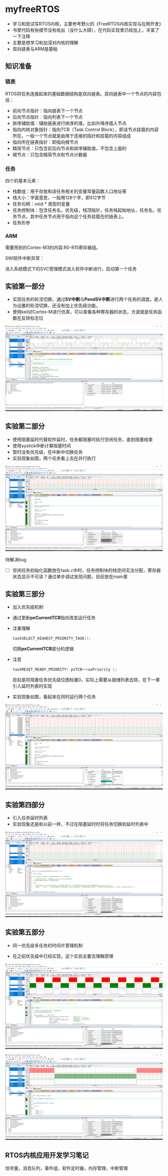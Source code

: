 # myfreeRTOS
- 学习和尝试写RTOS内核，主要参考野火的《FreeRTOS内核实现与应用开发》
- 书里代码有些细节没有给出（没什么大碍），在代码实现里已经加上，丰富了一下注释
- 主要是想学习和加深对内核的理解
- 双向链表与ARM是基础



## 知识准备

### 链表

RTOS将任务连接起来的基础数据结构是双向链表。双向链表中一个节点的内容包括：

- 前向节点指针：指向链表下一个节点
- 后向节点指针：指向列表下一个节点
- 排序辅助值：辅助链表进行排序的值，比如升降序插入节点
- 指向内核对象指针：指向TCB（Task Control Block），即该节点挂载的内容所在，一般一个节点就是由用于连接的指针和挂载的内容组成
- 指向所在链表指针：即指向根节点
- 精简节点：只包含前后向节点和排序辅助值，不包含上面的
- 根节点：只包含精简节点和节点计数器

### 任务

四个的基本元素：

- 栈数组：用于存放和该任务相关的变量常量函数入口地址等
- 栈大小：字面意思，一般用128个字，即512字节
- 任务句柄：void * 类型的变量
- 任务控制块：包含任务名，优先级，栈顶指针，任务栈起始地址，任务名，任务节点，其中任务节点用于指向这个任务挂载在的链表上。
- 任务形参

### ARM

需要用到的Cortex-M3的内容:R0-R15寄存器组。

SWI软件中断异常：

进入系统模式下的SVC管理模式进入软件中断进行，启动第一个任务



## 实验第一部分

- 实现任务的轮流切换，通过**SV中断**与**PendSV中断**进行两个任务的调度。是人为设置的轮流切换，还没有加上优先级功能。
- 使用keil对Cortex-M进行仿真，可以查看各种寄存器的状态，方波就是任务函数在反转标志位

![实验一](https://github.com/Winston9n78/myfreeRTOS/blob/main/README.assets/keil1.png?raw=true)




## 实验第二部分

- 使用阻塞延时代替软件延时，任务都阻塞时执行空闲任务，直到阻塞结束
- 使用systick中断计算阻塞时间
- 暂时没有优先级，在中断中切换任务
- 实验现象如图，两个任务看上去在并行执行

![实验二](https://github.com/Winston9n78/myfreeRTOS/blob/main/README.assets/keil2.png?raw=true)

待解决bug

- [ ] 空闲任务初始化函数放在task.c中时，任务控制块的栈空间无法分配，寄存器状态显示不可读？通过单步调试发现问题，目前放在main里



## 实验第三部分

- 加入优先级机制

- 通过更新**pxCurrentTCB**指向改变运行任务

- 注重理解

  ```C
  taskSELECT_HIGHEST_PRIORITY_TASK();
  ```

  切换**pxCurrentTCB**部分的逻辑

- 注意

  ```c
  taskRESET_READY_PRIORITY( pxTCB一>uxPriority );
  ```

  目前是将阻塞任务优先级位图标置0，实际上需要从就绪列表去除，在下一章引入延时列表时实现

- 实验现象如图，看起来在同时运行两个任务

![实验三](https://github.com/Winston9n78/myfreeRTOS/blob/main/README.assets/keil3.png?raw=true)



## 实验第四部分

- 引入任务延时列表
- 实验现象还是和以前一样，不过在阻塞延时时将任务切换到延时列表中

![实验四](https://github.com/Winston9n78/myfreeRTOS/blob/main/README.assets/keil4.png?raw=true)

## 实验第五部分

- 同一优先级多任务的时间片管理机制

- 在之前优先级中已经实现，这个实验主要去理解原理

  

![实验五](https://github.com/Winston9n78/myfreeRTOS/blob/main/README.assets/keil5-1.png?raw=true)

![实验五](https://github.com/Winston9n78/myfreeRTOS/blob/main/README.assets/keil5-2.png?raw=true)



## RTOS内核应用开发学习笔记

信号量，消息队列，事件组，软件定时器，内存管理，中断管理
